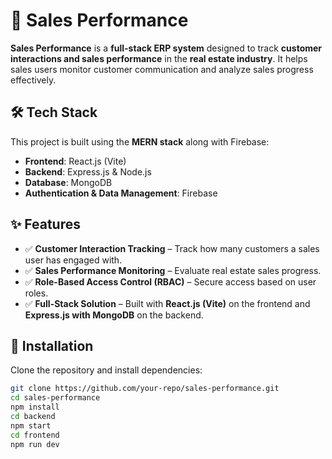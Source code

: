 # 🚀 Sales Performance  

**Sales Performance** is a **full-stack ERP system** designed to track **customer interactions and sales performance** in the **real estate industry**. It helps sales users monitor customer communication and analyze sales progress effectively.  

## 🛠 Tech Stack  

This project is built using the **MERN stack** along with Firebase:  

- **Frontend**: React.js (Vite)  
- **Backend**: Express.js & Node.js  
- **Database**: MongoDB  
- **Authentication & Data Management**: Firebase  

## ✨ Features  

- ✅ **Customer Interaction Tracking** – Track how many customers a sales user has engaged with.  
- ✅ **Sales Performance Monitoring** – Evaluate real estate sales progress.  
- ✅ **Role-Based Access Control (RBAC)** – Secure access based on user roles.  
- ✅ **Full-Stack Solution** – Built with **React.js (Vite)** on the frontend and **Express.js with MongoDB** on the backend.  

## 📌 Installation  

Clone the repository and install dependencies:  

```sh
git clone https://github.com/your-repo/sales-performance.git
cd sales-performance
npm install
cd backend
npm start
cd frontend
npm run dev
